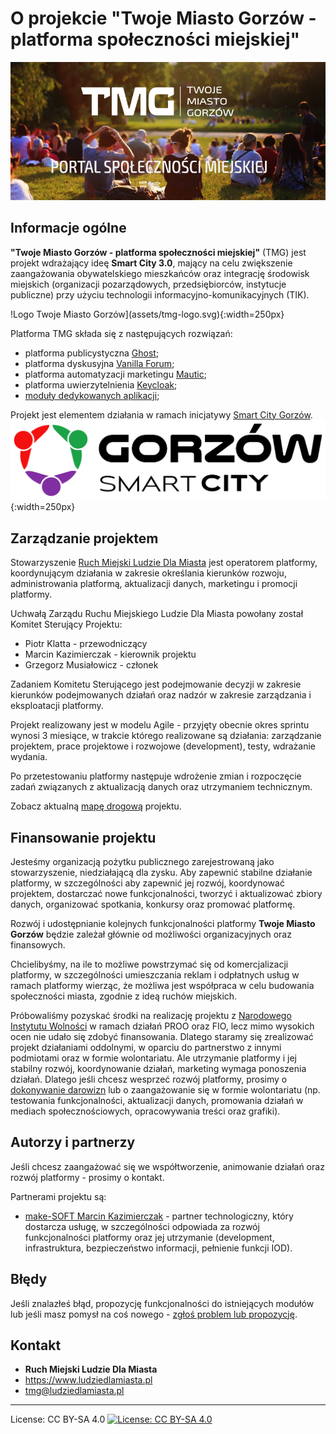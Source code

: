 # O projekcie "Twoje Miasto Gorzów - platforma społeczności miejskiej"

![Twoje Miasto Gorzów header image](assets/tmg-header.png)

## Informacje ogólne
**"Twoje Miasto Gorzów - platforma społeczności miejskiej"** (TMG) jest projekt wdrażający ideę **Smart City 3.0**, mający na celu zwiększenie zaangażowania obywatelskiego mieszkańców oraz integrację środowisk miejskich (organizacji pozarządowych, przedsiębiorców, instytucje publiczne) przy użyciu technologii informacyjno-komunikacyjnych (TIK).  

!Logo Twoje Miasto Gorzów](assets/tmg-logo.svg){:width=250px}


Platforma TMG składa się z następujących rozwiązań:
 * platforma publicystyczna [Ghost](https://ghost.org/docs/);
 * platforma dyskusyjna [Vanilla Forum](https://open.vanillaforums.com/);
 * platforma automatyzacji marketingu [Mautic](https://www.mautic.org);
 * platforma uwierzytelnienia [Keycloak](https://www.keycloak.org);
 * [moduły dedykowanych aplikacji](./moduly-aplikacyjne.md);

Projekt jest elementem działania w ramach inicjatywy [Smart City Gorzów](https://smartcity.gorzow.pl).
![SmartCity Gorzów](assets/smartcity-logo.svg){:width=250px}

## Zarządzanie projektem

Stowarzyszenie [Ruch Miejski Ludzie Dla Miasta](https://www.ludziedlamiasta.pl/) jest operatorem platformy, koordynującym działania w zakresie określania kierunków rozwoju, administrowania platformą, aktualizacji danych, marketingu i promocji platformy.

Uchwałą Zarządu Ruchu Miejskiego Ludzie Dla Miasta powołany został Komitet Sterujący Projektu:
 * Piotr Klatta - przewodniczący
 * Marcin Kazimierczak - kierownik projektu
 * Grzegorz Musiałowicz - członek

Zadaniem Komitetu Sterującego jest podejmowanie decyzji w zakresie kierunków podejmowanych działań oraz nadzór w zakresie zarządzania i eksploatacji platformy.

Projekt realizowany jest w modelu Agile - przyjęty obecnie okres sprintu wynosi 3 miesiące, w trakcie którego realizowane są działania: zarządzanie projektem,  prace projektowe i rozwojowe (development), testy, wdrażanie wydania.

Po przetestowaniu platformy następuje wdrożenie zmian i rozpoczęcie zadań związanych z aktualizacją danych oraz utrzymaniem technicznym.

Zobacz aktualną [mapę drogową](ROADMAP.md) projektu.

## Finansowanie projektu

Jesteśmy organizacją pożytku publicznego zarejestrowaną jako stowarzyszenie, niedziałającą dla zysku.
Aby zapewnić stabilne działanie platformy, w szczególności aby zapewnić jej rozwój, koordynować projektem, dostarczać nowe funkcjonalności, tworzyć i aktualizować zbiory danych, organizować spotkania, konkursy oraz promować platformę.   

Rozwój i udostępnianie kolejnych funkcjonalności platformy **Twoje Miasto Gorzów** będzie zależał głównie od możliwości organizacyjnych oraz finansowych.

Chcielibyśmy, na ile to możliwe powstrzymać się od komercjalizacji platformy, w szczególności umieszczania reklam i odpłatnych usług w ramach platformy wierząc, że możliwa jest współpraca w celu budowania społeczności miasta, zgodnie z ideą ruchów miejskich.

Próbowaliśmy pozyskać środki na realizację projektu z [Narodowego Instytutu Wolności](https://www.niw.gov.pl/) w ramach działań PROO oraz FIO, lecz mimo wysokich ocen nie udało się zdobyć finansowania. Dlatego staramy się zrealizować projekt działaniami oddolnymi, w oparciu do partnerstwo z innymi podmiotami oraz w formie wolontariatu.
Ale utrzymanie platformy i jej stabilny rozwój, koordynowanie działań, marketing wymaga ponoszenia działań.
Dlatego jeśli chcesz wesprzeć rozwój platformy, prosimy o [dokonywanie darowizn](https://www.ludziedlamiasta.pl/stowarzyszenie/przylacz-sie/) lub o zaangażowanie się w formie wolontariatu (np. testowania funkcjonalności, aktualizacji danych, promowania działań w mediach społecznościowych, opracowywania treści oraz grafiki).

## Autorzy i partnerzy

Jeśli chcesz zaangażować się we współtworzenie, animowanie działań oraz rozwój platformy - prosimy o kontakt.

Partnerami projektu są:
 * [make-SOFT Marcin Kazimierczak](https://www.make-soft.pl/) - partner technologiczny, który dostarcza usługę, w szczególności odpowiada za rozwój funkcjonalności platformy oraz jej utrzymanie (development, infrastruktura, bezpieczeństwo informacji, pełnienie funkcji IOD).

## Błędy
Jeśli znalazłeś błąd, propozycję funkcjonalności do istniejących modułów lub jeśli masz pomysł na coś nowego - [zgłoś problem lub propozycję](./issues).  

## Kontakt
 * **Ruch Miejski Ludzie Dla Miasta**
 * https://www.ludziedlamiasta.pl
 * [tmg@ludziedlamiasta.pl](mailto:tmg@ludziedlamiasta.pl)
___
License: CC BY-SA 4.0
[![License: CC BY-SA 4.0](https://img.shields.io/badge/License-CC%20BY--SA%204.0-lightgrey.svg)](https://creativecommons.org/licenses/by-sa/4.0/)
